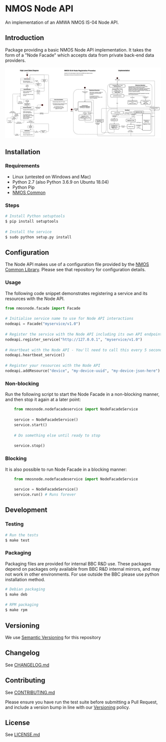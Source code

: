 # NMOS Node API

An implementation of an AMWA NMOS IS-04 Node API.

## Introduction

Package providing a basic NMOS Node API implementation. It takes the form of a "Node Facade" which accepts data from private back-end data providers.

![State Diagram](NodeAggregatorStateDiagram.png)

## Installation

### Requirements

*   Linux (untested on Windows and Mac)
*   Python 2.7 (also Python 3.6.9 on Ubuntu 18.04)
*   Python Pip
*   [NMOS Common](https://github.com/bbc/nmos-common)

### Steps

```bash
# Install Python setuptools
$ pip install setuptools

# Install the service
$ sudo python setup.py install
```

## Configuration

The Node API makes use of a configuration file provided by the [NMOS Common Library](https://github.com/bbc/nmos-common). Please see that repository for configuration details.

### Usage

The following code snippet demonstrates registering a service and its resources with the Node API.

```python
from nmosnode.facade import Facade

# Initialise service name to use for Node API interactions
nodeapi = Facade("myservice/v1.0")

# Register the service with the Node API including its own API endpoint
nodeapi.register_service("http://127.0.0.1", "myservice/v1.0")

# Heartbeat with the Node API - You'll need to call this every 5 seconds from another thread
nodeapi.heartbeat_service()

# Register your resources with the Node API
nodeapi.addResource("device", "my-device-uuid", "my-device-json-here")
```

### Non-blocking

Run the following script to start the Node Facade in a non-blocking manner, and then stop it again at a later point:

```Python
    from nmosnode.nodefacadeservice import NodeFacadeService

    service = NodeFacadeService()
    service.start()

    # Do something else until ready to stop

    service.stop()
```

### Blocking

It is also possible to run Node Facade in a blocking manner:

```Python
    from nmosnode.nodefacadeservice import NodeFacadeService

    service = NodeFacadeService()
    service.run() # Runs forever
```

## Development

### Testing

```bash
# Run the tests
$ make test
```

### Packaging

Packaging files are provided for internal BBC R&amp;D use.
These packages depend on packages only available from BBC R&amp;D internal mirrors, and may not work in other environments. For use outside the BBC please use python installation method.

```bash
# Debian packaging
$ make deb

# RPM packaging
$ make rpm
```

## Versioning

We use [Semantic Versioning](https://semver.org/) for this repository

## Changelog

See [CHANGELOG.md](CHANGELOG.md)

## Contributing

See [CONTRIBUTING.md](CONTRIBUTING.md)

Please ensure you have run the test suite before submitting a Pull Request, and include a version bump in line with our [Versioning](#versioning) policy.

## License

See [LICENSE.md](LICENSE.md)
